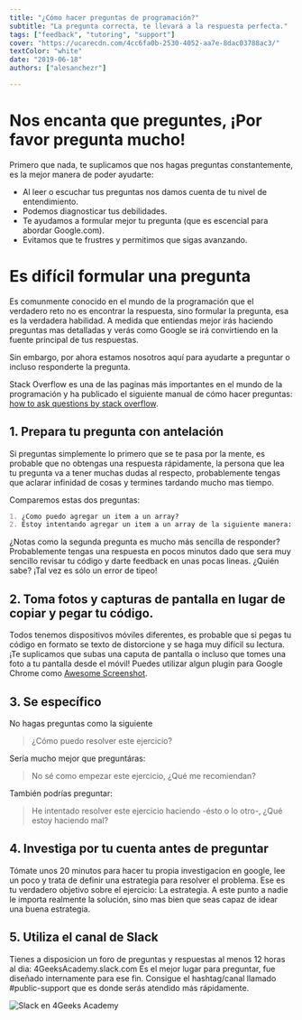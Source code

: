 ```yaml
---
title: "¿Cómo hacer preguntas de programación?"
subtitle: "La pregunta correcta, te llevará a la respuesta perfecta."
tags: ["feedback", "tutoring", "support"]
cover: "https://ucarecdn.com/4cc6fa0b-2530-4052-aa7e-8dac03788ac3/"
textColor: "white"
date: "2019-06-18"
authors: ["alesanchezr"]

---
```


# Nos encanta que preguntes, ¡Por favor pregunta mucho!

Primero que nada, te suplicamos que nos hagas preguntas constantemente, es la mejor manera de poder ayudarte:
- Al leer o escuchar tus preguntas nos damos cuenta de tu nivel de entendimiento.
- Podemos diagnosticar tus debilidades.
- Te ayudamos a formular mejor tu pregunta (que es escencial para abordar Google.com).
- Evitamos que te frustres y permitimos que sigas avanzando.

# Es difícil formular una pregunta

Es comunmente conocido en el mundo de la programación que el verdadero reto no es encontrar la respuesta, sino formular la pregunta, esa es la verdadera habilidad. A medida que entiendas mejor irás haciendo preguntas mas detalladas y verás como Google se irá convirtiendo en la fuente principal de tus respuestas. 

Sin embargo, por ahora estamos nosotros aquí para ayudarte a preguntar o incluso responderte la pregunta.

Stack Overflow es una de las paginas más importantes en el mundo de la programación y ha publicado el siguiente manual de cómo hacer preguntas: [how to ask questions by stack overflow](https://stackoverflow.com/help/how-to-ask).

## 1. Prepara tu pregunta con antelación

Si preguntas simplemente lo primero que se te pasa por la mente, es probable que no obtengas una respuesta rápidamente, la persona que lea tu pregunta va a tener muchas dudas al respecto, probablemente tengas que aclarar infinidad de cosas y termines tardando mucho mas tiempo.

Comparemos estas dos preguntas:
```md
1. ¿Como puedo agregar un item a un array?
2. Estoy intentando agregar un item a un array de la siguiente manera: blablabla... Este es mi ejemplo de codigo (sreenshot) pero no está funcionando, ¿Ven algo malo?
```

¿Notas como la segunda pregunta es mucho más sencilla de responder? Probablemente tengas una respuesta en pocos minutos dado que sera muy sencillo revisar tu código y darte feedback en unas pocas lineas. ¿Quién sabe? ¡Tal vez es sólo un error de tipeo!

## 2. Toma fotos y capturas de pantalla en lugar de copiar y pegar tu código.

Todos tenemos dispositivos móviles diferentes, es probable que si pegas tu código en formato se texto de distorcione y se haga muy difícil su lectura. ¡Te suplicamos que subas una caputa de pantalla o incluso que tomes una foto a tu pantalla desde el móvil! Puedes utilizar algun plugin para Google Chrome como [Awesome Screenshot](https://www.awesomescreenshot.com/).


## 3. Se específico

No hagas preguntas como la siguiente 

> ¿Cómo puedo resolver este ejercicio?

Sería mucho mejor que preguntáras:

> No sé como empezar este ejercicio, ¿Qué me recomiendan?

También podrías preguntar:

> He intentado resolver este ejercicio haciendo -ésto o lo otro-, ¿Qué estoy haciendo mal?

## 4. Investiga por tu cuenta antes de preguntar

Tómate unos 20 minutos para hacer tu propia investigacion en google, lee un poco y trata de definir una estrategia para resolver el problema. Ese es tu verdadero objetivo sobre el ejercicio: La estrategia. A este punto a nadie le importa realmente la solución, sino mas bien que seas capaz de idear una buena estrategia.

## 5. Utiliza el canal de Slack

Tienes a disposicion un foro de preguntas y respuestas al menos 12 horas al dia: 4GeeksAcademy.slack.com
Es el mejor lugar para preguntar, fue diseñado internamente para ese fin.
Consigue el hashtag/canal llamado #public-support que es donde serás atendido más rápidamente.

![Slack en 4Geeks Academy](https://ucarecdn.com/5a432982-f8b2-42bb-89c5-3c82a8e53d10/)
